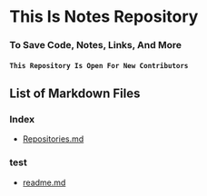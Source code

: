 # This Is Notes Repository
### To Save Code, Notes, Links, And More

#### ``` This Repository Is Open For New Contributors ```

## List of Markdown Files

### Index
- [Repositories.md](./Repositories.md)

### test
- [readme.md](./test/readme.md)

